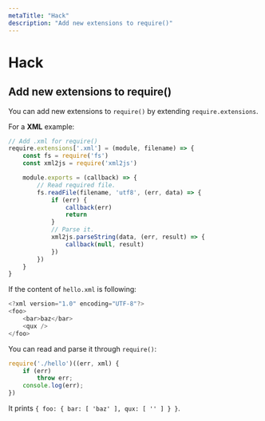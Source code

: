```yaml
---
metaTitle: "Hack"
description: "Add new extensions to require()"
---
```


# Hack



## Add new extensions to require()


You can add new extensions to `require()` by extending `require.extensions`.

For a **XML** example:

```js
// Add .xml for require()
require.extensions['.xml'] = (module, filename) => {
    const fs = require('fs')
    const xml2js = require('xml2js')

    module.exports = (callback) => {
        // Read required file.
        fs.readFile(filename, 'utf8', (err, data) => {
            if (err) {
                callback(err)
                return
            }
            // Parse it.
            xml2js.parseString(data, (err, result) => {
                callback(null, result)
            })
        })
    }
}

```

If the content of `hello.xml` is following:

```js
<?xml version="1.0" encoding="UTF-8"?>
<foo>
    <bar>baz</bar>
    <qux />
</foo>

```

You can read and parse it through `require()`:

```js
require('./hello')((err, xml) {
    if (err)
        throw err;
    console.log(err);
})

```

It prints `{ foo: { bar: [ 'baz' ], qux: [ '' ] } }`.

